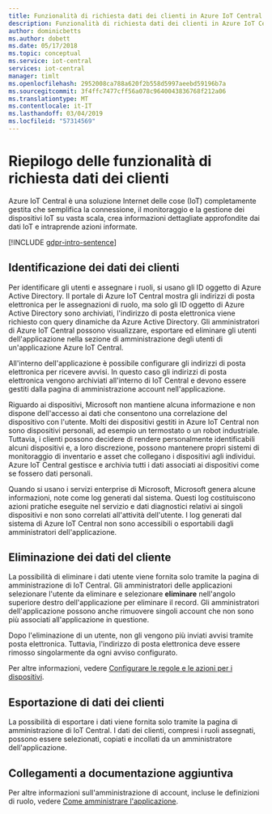 ```yaml
---
title: Funzionalità di richiesta dati dei clienti in Azure IoT Central | Microsoft Docs
description: Funzionalità di richiesta dati dei clienti in Azure IoT Central
author: dominicbetts
ms.author: dobett
ms.date: 05/17/2018
ms.topic: conceptual
ms.service: iot-central
services: iot-central
manager: timlt
ms.openlocfilehash: 2952008ca788a620f2b558d5997aeebd59196b7a
ms.sourcegitcommit: 3f4ffc7477cff56a078c9640043836768f212a06
ms.translationtype: MT
ms.contentlocale: it-IT
ms.lasthandoff: 03/04/2019
ms.locfileid: "57314569"
---
```

# <a name="summary-of-customer-data-request-features"></a>Riepilogo delle funzionalità di richiesta dati dei clienti

Azure IoT Central è una soluzione Internet delle cose (IoT) completamente gestita che semplifica la connessione, il monitoraggio e la gestione dei dispositivi IoT su vasta scala, crea informazioni dettagliate approfondite dai dati IoT e intraprende azioni informate.

[!INCLUDE [gdpr-intro-sentence](../../includes/gdpr-intro-sentence.md)]

## <a name="identifying-customer-data"></a>Identificazione dei dati dei clienti

Per identificare gli utenti e assegnare i ruoli, si usano gli ID oggetto di Azure Active Directory. Il portale di Azure IoT Central mostra gli indirizzi di posta elettronica per le assegnazioni di ruolo, ma solo gli ID oggetto di Azure Active Directory sono archiviati, l'indirizzo di posta elettronica viene richiesto con query dinamiche da Azure Active Directory. Gli amministratori di Azure IoT Central possono visualizzare, esportare ed eliminare gli utenti dell'applicazione nella sezione di amministrazione degli utenti di un'applicazione Azure IoT Central.

All'interno dell'applicazione è possibile configurare gli indirizzi di posta elettronica per ricevere avvisi. In questo caso gli indirizzi di posta elettronica vengono archiviati all'interno di IoT Central e devono essere gestiti dalla pagina di amministrazione account nell'applicazione.

Riguardo ai dispositivi, Microsoft non mantiene alcuna informazione e non dispone dell'accesso ai dati che consentono una correlazione del dispositivo con l'utente. Molti dei dispositivi gestiti in Azure IoT Central non sono dispositivi personali, ad esempio un termostato o un robot industriale. Tuttavia, i clienti possono decidere di rendere personalmente identificabili alcuni dispositivi e, a loro discrezione, possono mantenere propri sistemi di monitoraggio di inventario e asset che collegano i dispositivi agli individui. Azure IoT Central gestisce e archivia tutti i dati associati ai dispositivi come se fossero dati personali.

Quando si usano i servizi enterprise di Microsoft, Microsoft genera alcune informazioni, note come log generati dal sistema. Questi log costituiscono azioni pratiche eseguite nel servizio e dati diagnostici relativi ai singoli dispositivi e non sono correlati all'attività dell'utente. I log generati dal sistema di Azure IoT Central non sono accessibili o esportabili dagli amministratori dell'applicazione.

## <a name="deleting-customer-data"></a>Eliminazione dei dati del cliente

La possibilità di eliminare i dati utente viene fornita solo tramite la pagina di amministrazione di IoT Central. Gli amministratori delle applicazioni selezionare l'utente da eliminare e selezionare **eliminare** nell'angolo superiore destro dell'applicazione per eliminare il record. Gli amministratori dell'applicazione possono anche rimuovere singoli account che non sono più associati all'applicazione in questione.

Dopo l'eliminazione di un utente, non gli vengono più inviati avvisi tramite posta elettronica. Tuttavia, l'indirizzo di posta elettronica deve essere rimosso singolarmente da ogni avviso configurato.

Per altre informazioni, vedere [Configurare le regole e le azioni per i dispositivi](tutorial-configure-rules.md).

## <a name="exporting-customer-data"></a>Esportazione di dati dei clienti

La possibilità di esportare i dati viene fornita solo tramite la pagina di amministrazione di IoT Central. I dati dei clienti, compresi i ruoli assegnati, possono essere selezionati, copiati e incollati da un amministratore dell'applicazione.

## <a name="links-to-additional-documentation"></a>Collegamenti a documentazione aggiuntiva

Per altre informazioni sull'amministrazione di account, incluse le definizioni di ruolo, vedere [Come amministrare l'applicazione](howto-administer.md).
